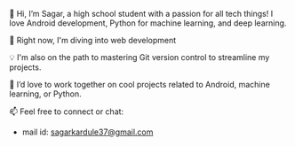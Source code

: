 👋 Hi, I’m Sagar, a high school student with a passion for all tech things! I love Android development, Python for machine learning, and deep learning.

🌱 Right now, I'm diving into web development 

💡 I'm also on the path to mastering Git version control to streamline my projects.

💞️ I’d love to work together on cool projects related to Android, machine learning, or Python.

📫 Feel free to connect or chat:
  - mail id: sagarkardule37@gmail.com
